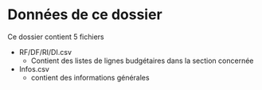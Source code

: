 # Données de ce dossier

Ce dossier contient 5 fichiers

- RF/DF/RI/DI.csv
    - Contient des listes de lignes budgétaires dans la section concernée
- Infos.csv
    - contient des informations générales